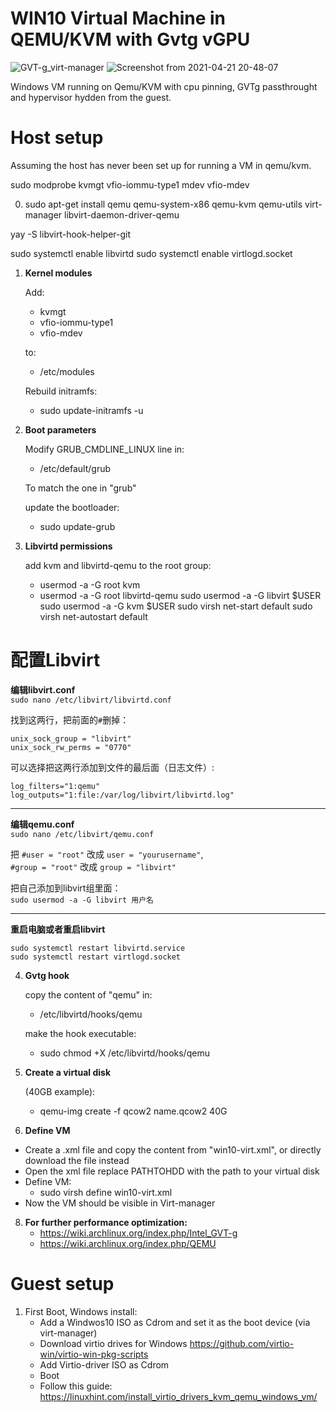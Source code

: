 # WIN10 Virtual Machine in QEMU/KVM with Gvtg vGPU
![GVT-g_virt-manager](https://user-images.githubusercontent.com/58810777/115971485-092be780-a549-11eb-914d-6af5b5ff3fd8.png)
![Screenshot from 2021-04-21 20-48-07](https://user-images.githubusercontent.com/58810777/115971495-0df09b80-a549-11eb-9e4e-cd7bd3f3cc29.png)

Windows VM running on Qemu/KVM with cpu pinning, GVTg passthrought and hypervisor hydden from the guest.

# Host setup
Assuming the host has never been set up for running a VM in qemu/kvm.

sudo modprobe kvmgt vfio-iommu-type1 mdev vfio-mdev

0) sudo apt-get install qemu qemu-system-x86 qemu-kvm qemu-utils virt-manager libvirt-daemon-driver-qemu

yay -S libvirt-hook-helper-git

sudo systemctl enable libvirtd
sudo systemctl enable virtlogd.socket

1) **Kernel modules**
    
    Add:
    -   kvmgt
    -   vfio-iommu-type1
    -   vfio-mdev
    
    to:
    -   /etc/modules

    Rebuild initramfs: 
    -   sudo update-initramfs -u

2) **Boot parameters**
    
    Modify GRUB_CMDLINE_LINUX line in:
    -   /etc/default/grub
    
    To match the one in "grub"

    update the bootloader: 
    -   sudo update-grub

3) **Libvirtd permissions**
    
    add kvm and libvirtd-qemu to the root group:
    -   usermod -a -G root kvm
    -   usermod -a -G root libvirtd-qemu
sudo usermod -a -G libvirt $USER
sudo usermod -a -G kvm $USER
sudo virsh net-start default
sudo virsh net-autostart default
# 配置Libvirt

**编辑libvirt.conf**<br>
`sudo nano /etc/libvirt/libvirtd.conf`

找到这两行，把前面的`#`删掉：
```
unix_sock_group = "libvirt"
unix_sock_rw_perms = "0770"
```
可以选择把这两行添加到文件的最后面（日志文件）:
```
log_filters="1:qemu"
log_outputs="1:file:/var/log/libvirt/libvirtd.log"
```
* * *
**编辑qemu.conf**<br>
`sudo nano /etc/libvirt/qemu.conf`<br>

把 `#user = "root"` 改成 `user = "yourusername"`,<br>
`#group = "root"` 改成 `group = "libvirt"`<br>

把自己添加到libvirt组里面：<br>
`sudo usermod -a -G libvirt 用户名`
* * *

**重启电脑或者重启libvirt**
```
sudo systemctl restart libvirtd.service
sudo systemctl restart virtlogd.socket
```
4) **Gvtg hook**
    
    copy the content of "qemu" in: 
    -   /etc/libvirtd/hooks/qemu
    
    make the hook executable: 
    -   sudo chmod +X /etc/libvirtd/hooks/qemu

6) **Create a virtual disk** 
    
    (40GB example):
    -   qemu-img create -f qcow2 name.qcow2 40G

7) **Define VM**
-  Create a .xml file and copy the content from "win10-virt.xml", or directly download the file instead
-   Open the xml file replace PATHTOHDD with the path to your virtual disk
-   Define VM:  
    -   sudo virsh define win10-virt.xml
-   Now the VM should be visible in Virt-manager

8) **For further performance optimization:**
    -   https://wiki.archlinux.org/index.php/Intel_GVT-g
    -   https://wiki.archlinux.org/index.php/QEMU
# Guest setup

1) First Boot, Windows install:
    -   Add a Windwos10 ISO as Cdrom and set it as the boot device (via virt-manager) 
    -   Download virtio drives for Windows https://github.com/virtio-win/virtio-win-pkg-scripts
    -   Add Virtio-driver ISO as Cdrom
    -   Boot
    -   Follow this guide: https://linuxhint.com/install_virtio_drivers_kvm_qemu_windows_vm/
